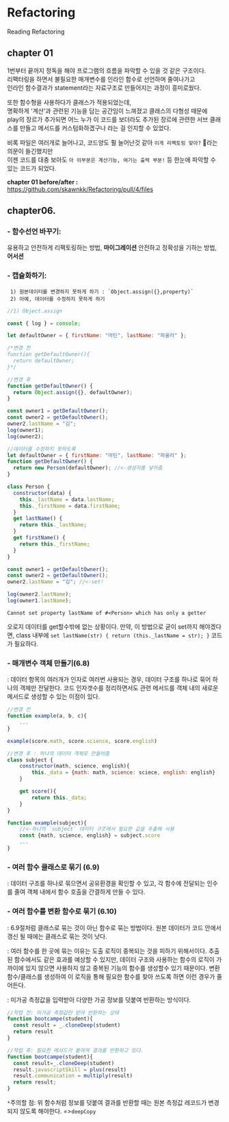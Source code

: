# Refactoring
Reading Refactoring

## chapter 01
1번부터 끝까지 정독을 해야 프로그램의 흐름을 파악할 수 있을 것 같은 구조이다.  
리팩터링을 하면서 불필요한 매개변수를 인라인 함수로 선언하며 줄여나가고  
인라인 함수결과가 statement라는 자료구조로 만들어지는 과정이 흥미로웠다.  

또한 함수형을 사용하다가 클래스가 적용되었는데,   
명확하게 '계산'과 관련된 기능을 담는 공간임이 느껴졌고 클래스의 다형성 때문에  
play의 장르가 추가되면 어느 누가 이 코드를 보더라도 추가된 장르에 관련한 서브 클래스를 만들고 메서드를 커스텀화하겠구나 라는 걸 인지할 수 있었다.

비록 파일은 여러개로 늘어나고, 코드양도 훨 늘어난것 같아 `이게 리팩토링 맞아?` 🤔라는 의문이 들긴했지만   
이젠 코드를 대충 보아도 `아 이부분은 계산기능, 여기는 출력 부분!` 등 한눈에 파악할 수 있는 코드가 되었다.

**chapter 01 before/after :** https://github.com/skawnkk/Refactoring/pull/4/files

  
## chapter06.
###    - 함수선언 바꾸기: 
   유용하고 안전하게 리팩토링하는 방법, **마이그레이션** 
   안전하고 정확성을 기하는 방법, **어서션**
   
###    - 캡슐화하기:
     1) 원본데이터를 변경하지 못하게 하기 : `Object.assign({},property)`
     2) 아예, 데이터를 수정하지 못하게 하기
     
```js
//1) Object.assign

const { log } = console;

let defaultOwner = { firstName: "마틴", lastName: "파울러" };

/*변경 전
function getDefaultOwner(){
  return defaultOwner;
}*/

//변경 후
function getDefaultOwner() {
  return Object.assign({}, defaultOwner);
}

const owner1 = getDefaultOwner();
const owner2 = getDefaultOwner();
owner2.lastName = "김";
log(owner1);
log(owner2);

```
  		
```js
//데이터를 수정하지 못하도록
let defaultOwner = { firstName: "마틴", lastName: "파울러" };
function getDefaultOwner() {
  return new Person(defaultOwner); //<-생성자를 넣어줌
}

class Person {
  constructor(data) {
    this._lastName = data.lastName;
    this._firstName = data.firstName;
  }
  get lastName() {
    return this._lastName;
  }
  get firstName() {
    return this._firstName;
  }
}

const owner1 = getDefaultOwner();
const owner2 = getDefaultOwner();
owner2.lastName = "김"; //<-set!

log(owner2.lastName);
log(owner1.lastName);
```

`Cannot set property lastName of #<Person> which has only a getter`

오로지 데이터를 get할수밖에 없는 상황이다.
만약, 이 방법으로 굳이 set까지 해야겠다면,
 class 내부에   `set lastName(str) {
    return (this._lastName = str);
  }` 코드가 필요하다.
  
###   - 매개변수 객체 만들기(6.8)
  : 데이터 항목의 여러개가 인자로 여러번 사용되는 경우, 데이터 구조를 하나로 묶어 하나의 객체만 전달한다. 코드 인자갯수를 정리하면서도 관련 메서드를 객체 내의 새로운 메서드로 생성할 수 있는 이점이 있다.
  
```js
//변경 전
function example(a, b, c){
	...
}

example(score.math, score.science, score.english)
```

```js
//변경 후 : 하나의 데이터 객체로 만들어줌
class subject {
	constructor(math, science, english){
		this._data = {math: math, science: sciece, english: english}
	}

	get score(){
		return this._data;
	}
}

function example(subject){ 
	//<-하나의 `subject` 데이터 구조에서 필요한 값을 추출해 사용
	const {math, science, english} = subject.score
	...
}

```
###   - 여러 함수 클래스로 묶기  (6.9)
: 데이터 구조를 하나로 묶으면서 공유환경을 확인할 수 있고, 각 함수에 전달되는 인수를 줄여 객체 내에서 함수 호출을 간결하게 만들 수 있다.

### - 여러 함수를 변환 함수로 묶기 (6.10)
: 6.9절처럼 클래스로 묶는 것이 아닌 함수로 묶는 방법이다.
원본 데이터가 코드 안에서 갱신 될 때에는 클래스로 묶는 것이 낫다.

: 여러 함수를 한 곳에 묶는 이유는 도출 로직이 중복되는 것을 피하기 위해서이다.
추출된 함수에서도 같은 효과를 예상할 수 있지만, 데이터 구조와 사용하는 함수의 로직이 가까이에 있지 않으면 사용하지 않고 중복된 기능의 함수를 생성할수 있기 때문이다.
변환함수/클래스를 생성하여 이  로직을 통해 필요한 함수를 찾아 쓰도록 하면 이런 경우가 줄어든다.

: 미가공 측정값을 입력받아 다양한 가공 정보를 덧붙여 반환하는 방식이다.
```js
//작업 전: 미가공 측정값만 받아 반환하는 상태
function bootcampe(student){
  const result = _.cloneDeep(student)
  return result
}

//작업 후: 필요한 메서드가 붙여져 결과를 반환하고 있다.
function bootcampe(student){
  const result=_.cloneDeep(student)
  result.javascriptSkill = plus(result)
  result.communication = multiply(result)
  return result;
}
```
`*`주의할 점: 위 함수처럼 정보를 덧붙여 결과를 반환할 때는 원본 측정값 레코드가 변경되지 않도록 해야한다. =>`deepCopy`


